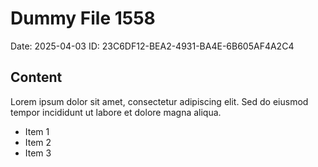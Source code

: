 # Dummy File 1558

Date: 2025-04-03
ID: 23C6DF12-BEA2-4931-BA4E-6B605AF4A2C4

## Content

Lorem ipsum dolor sit amet, consectetur adipiscing elit.
Sed do eiusmod tempor incididunt ut labore et dolore magna aliqua.

* Item 1
* Item 2
* Item 3

